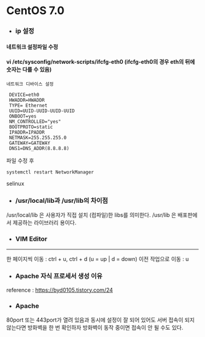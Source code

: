 CentOS 7.0
=====================
- ### ip 설정
#### 네트워크 설정파일 수정
#### vi /etc/sysconfig/network-scripts/ifcfg-eth0 (ifcfg-eth0의 경우 eth의 뒤에 숫자는 다를 수 있음)

```
네트워크 디바이스 설정

 DEVICE=eth0
 HWADDR=HWADDR
 TYPE= Ethernet
 UUID=UUID-UUID-UUID-UUID
 ONBOOT=yes
 NM_CONTROLLED="yes"
 BOOTPROTO=static
 IPADDR=IPADDR
 NETMASK=255.255.255.0
 GATEWAY=GATEWAY
 DNS1=DNS_ADDR(8.8.8.8)
```
파일 수정 후 
```
systemctl restart NetworkManager
```
selinux

- ### /usr/local/lib과 /usr/lib의 차이점
  
/usr/local/lib 은 사용자가 직접 설치 (컴파일)한 libs를 의미한다.
/usr/lib 은 배포판에서 제공하는 라이브러리 용이다.

 - ### VIM Editor
-------------------------------------------------
 한 페이지씩 이동 : ctrl + u, ctrl + d (u = up | d = down)
 이전 작업으로 이동 : u
 
- ### Apache 자식 프로세서 생성 이유

reference : https://byd0105.tistory.com/24

- ### Apache

80port 또는 443port가 열려 있음과 동시에 설정이 잘 되어 있어도 서버 접속이 되지 않는다면 방화벽을 한 번 확인하자 방화벽이 동작 중이면 접속이 안 될 수도 있다.
